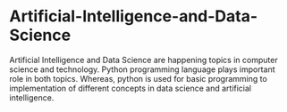 # Artificial-Intelligence-and-Data-Science
Artificial Intelligence and Data Science are happening topics in computer science and technology. Python programming language plays important role in both topics. Whereas, python is used for basic programming to implementation of different concepts in data science and artificial intelligence.
